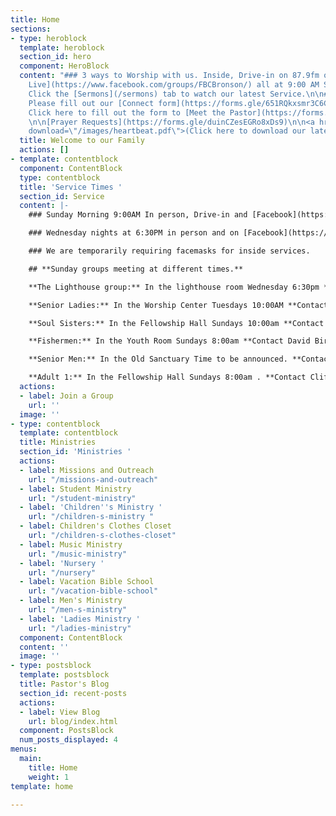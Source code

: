 ```yaml
---
title: Home
sections:
- type: heroblock
  template: heroblock
  section_id: hero
  component: HeroBlock
  content: "### 3 ways to Worship with us. Inside, Drive-in on 87.9fm or [Facebook
    Live](https://www.facebook.com/groups/FBCBronson/) all at 9:00 AM Sundays\n\n![](/images/img_2343.PNG)\n\n###
    Click the [Sermons](/sermons) tab to watch our latest Service.\n\n### New here?
    Please fill out our [Connect form](https://forms.gle/651RQkxsmr3C6CMV8)\n\n![](https://fbckcmo.org/images/banners/Meet%20the%20pastor.313307.png)\n\n###
    Click here to fill out the form to [Meet the Pastor](https://forms.gle/7D6uo3haBLhXf56L6)
    \n\n[Prayer Requests](https://forms.gle/duinCZesEGRo8xDs9)\n\n<a href=\"/images/heartbeat.pdf\"
    download=\"/images/heartbeat.pdf\">(Click here to download our latest Newsletter)</a>"
  title: Welcome to our Family
  actions: []
- template: contentblock
  component: ContentBlock
  type: contentblock
  title: 'Service Times '
  section_id: Service
  content: |-
    ### Sunday Morning 9:00AM In person, Drive-in and [Facebook](https://www.facebook.com/groups/FBCBronson/)

    ### Wednesday nights at 6:30PM in person and on [Facebook](https://www.facebook.com/groups/FBCBronson/)

    ### We are temporarily requiring facemasks for inside services.

    ## **Sunday groups meeting at different times.**

    **The Lighthouse group:** In the lighthouse room Wednesday 6:30pm **Contact Danny Sprague for more info:** 352-221-4847

    **Senior Ladies:** In the Worship Center Tuesdays 10:00AM **Contact Sonja Simmons for more info:** 352-538-0398

    **Soul Sisters:** In the Fellowship Hall Sundays 10:00am **Contact Candy Dean for more info:** 352-214-0015

    **Fishermen:** In the Youth Room Sundays 8:00am **Contact David Bird for more info:** 352-572-2674

    **Senior Men:** In the Old Sanctuary Time to be announced. **Contact Steve Bird for more info:** 352-817-4711

    **Adult 1:** In the Fellowship Hall Sundays 8:00am . **Contact Cliff Norris for more info:** 352-538-7609
  actions:
  - label: Join a Group
    url: ''
  image: ''
- type: contentblock
  template: contentblock
  title: Ministries
  section_id: 'Ministries '
  actions:
  - label: Missions and Outreach
    url: "/missions-and-outreach"
  - label: Student Ministry
    url: "/student-ministry"
  - label: 'Children''s Ministry '
    url: "/children-s-ministry "
  - label: Children's Clothes Closet
    url: "/children-s-clothes-closet"
  - label: Music Ministry
    url: "/music-ministry"
  - label: 'Nursery '
    url: "/nursery"
  - label: Vacation Bible School
    url: "/vacation-bible-school"
  - label: Men's Ministry
    url: "/men-s-ministry"
  - label: 'Ladies Ministry '
    url: "/ladies-ministry"
  component: ContentBlock
  content: ''
  image: ''
- type: postsblock
  template: postsblock
  title: Pastor's Blog
  section_id: recent-posts
  actions:
  - label: View Blog
    url: blog/index.html
  component: PostsBlock
  num_posts_displayed: 4
menus:
  main:
    title: Home
    weight: 1
template: home

---
```

